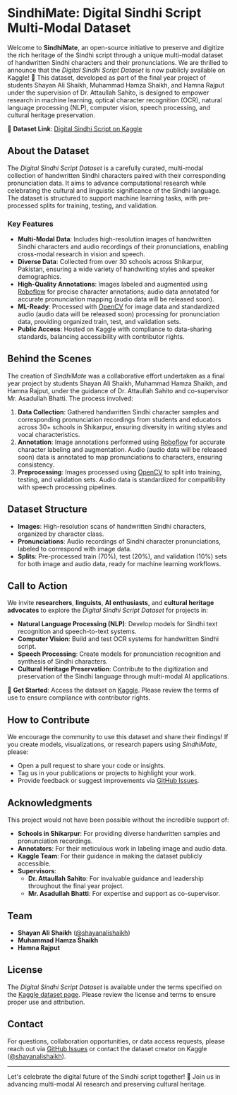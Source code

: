 # SindhiMate: Digital Sindhi Script Multi-Modal Dataset

Welcome to **SindhiMate**, an open-source initiative to preserve and digitize the rich heritage of the Sindhi script through a unique multi-modal dataset of handwritten Sindhi characters and their pronunciations. We are thrilled to announce that the *Digital Sindhi Script Dataset* is now publicly available on Kaggle! 🎉 This dataset, developed as part of the final year project of students Shayan Ali Shaikh, Muhammad Hamza Shaikh, and Hamna Rajput under the supervision of Dr. Attaullah Sahito, is designed to empower research in machine learning, optical character recognition (OCR), natural language processing (NLP), computer vision, speech processing, and cultural heritage preservation.

🔗 **Dataset Link**: [Digital Sindhi Script on Kaggle](https://www.kaggle.com/datasets/shayanalishaikh/digital-sindhi-script)

## About the Dataset

The *Digital Sindhi Script Dataset* is a carefully curated, multi-modal collection of handwritten Sindhi characters paired with their corresponding pronunciation data. It aims to advance computational research while celebrating the cultural and linguistic significance of the Sindhi language. The dataset is structured to support machine learning tasks, with pre-processed splits for training, testing, and validation.

### Key Features

- **Multi-Modal Data**: Includes high-resolution images of handwritten Sindhi characters and audio recordings of their pronunciations, enabling cross-modal research in vision and speech.
- **Diverse Data**: Collected from over 30 schools across Shikarpur, Pakistan, ensuring a wide variety of handwriting styles and speaker demographics.
- **High-Quality Annotations**: Images labeled and augmented using [Roboflow](https://roboflow.com/) for precise character annotations; audio data annotated for accurate pronunciation mapping (audio data will be released soon).
- **ML-Ready**: Processed with [OpenCV](https://opencv.org/) for image data and standardized audio (audio data will be released soon) processing for pronunciation data, providing organized train, test, and validation sets.
- **Public Access**: Hosted on Kaggle with compliance to data-sharing standards, balancing accessibility with contributor rights.

## Behind the Scenes

The creation of *SindhiMate* was a collaborative effort undertaken as a final year project by students Shayan Ali Shaikh, Muhammad Hamza Shaikh, and Hamna Rajput, under the guidance of Dr. Attaullah Sahito and co-supervisor Mr. Asadullah Bhatti. The process involved:

1. **Data Collection**: Gathered handwritten Sindhi character samples and corresponding pronunciation recordings from students and educators across 30+ schools in Shikarpur, ensuring diversity in writing styles and vocal characteristics.
2. **Annotation**: Image annotations performed using [Roboflow](https://roboflow.com/) for accurate character labeling and augmentation. Audio (audio data will be released soon) data is annotated to map pronunciations to characters, ensuring consistency.
3. **Preprocessing**: Images processed using [OpenCV](https://opencv.org/) to split into training, testing, and validation sets. Audio data is standardized for compatibility with speech processing pipelines.

## Dataset Structure

- **Images**: High-resolution scans of handwritten Sindhi characters, organized by character class.
- **Pronunciations**: Audio recordings of Sindhi character pronunciations, labeled to correspond with image data.
- **Splits**: Pre-processed train (70%), test (20%), and validation (10%) sets for both image and audio data, ready for machine learning workflows.

## Call to Action

We invite **researchers**, **linguists**, **AI enthusiasts**, and **cultural heritage advocates** to explore the *Digital Sindhi Script Dataset* for projects in:

- **Natural Language Processing (NLP)**: Develop models for Sindhi text recognition and speech-to-text systems.
- **Computer Vision**: Build and test OCR systems for handwritten Sindhi script.
- **Speech Processing**: Create models for pronunciation recognition and synthesis of Sindhi characters.
- **Cultural Heritage Preservation**: Contribute to the digitization and preservation of the Sindhi language through multi-modal AI applications.

📢 **Get Started**: Access the dataset on [Kaggle](https://www.kaggle.com/datasets/shayanalishaikh/digital-sindhi-script). Please review the terms of use to ensure compliance with contributor rights.

## How to Contribute

We encourage the community to use this dataset and share their findings! If you create models, visualizations, or research papers using *SindhiMate*, please:

- Open a pull request to share your code or insights.
- Tag us in your publications or projects to highlight your work.
- Provide feedback or suggest improvements via [GitHub Issues](https://github.com/attaullah/SindhiMate/issues).

## Acknowledgments

This project would not have been possible without the incredible support of:

- **Schools in Shikarpur**: For providing diverse handwritten samples and pronunciation recordings.
- **Annotators**: For their meticulous work in labeling image and audio data.
- **Kaggle Team**: For their guidance in making the dataset publicly accessible.
- **Supervisors**:
  - **Dr. Attaullah Sahito**: For invaluable guidance and leadership throughout the final year project.
  - **Mr. Asadullah Bhatti**: For expertise and support as co-supervisor.

## Team

- **Shayan Ali Shaikh** ([@shayanalishaikh](https://www.kaggle.com/shayanalishaikh))
- **Muhammad Hamza Shaikh**
- **Hamna Rajput**


## License

The *Digital Sindhi Script Dataset* is available under the terms specified on the [Kaggle dataset page](https://www.kaggle.com/datasets/shayanalishaikh/digital-sindhi-script). Please review the license and terms to ensure proper use and attribution.

## Contact

For questions, collaboration opportunities, or data access requests, please reach out via [GitHub Issues](https://github.com/attaullah/SindhiMate/issues) or contact the dataset creator on Kaggle ([@shayanalishaikh](https://www.kaggle.com/shayanalishaikh)).

---

Let's celebrate the digital future of the Sindhi script together! 🌟 Join us in advancing multi-modal AI research and preserving cultural heritage.
